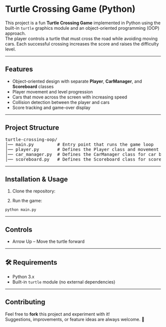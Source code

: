 <h1>Turtle Crossing Game (Python)</h1>

<p>
  This project is a fun <strong>Turtle Crossing Game</strong> implemented in Python using the built-in 
  <code>turtle</code> graphics module and an object-oriented programming (OOP) approach.<br>
  The player controls a turtle that must cross the road while avoiding moving cars. Each successful crossing 
  increases the score and raises the difficulty level.
</p>

<hr>

<h2>Features</h2>
<ul>
  <li>Object-oriented design with separate <strong>Player</strong>, <strong>CarManager</strong>, and <strong>Scoreboard</strong> classes</li>
  <li>Player movement and level progression </li>
  <li>Cars that move across the screen with increasing speed </li>
  <li>Collision detection between the player and cars</li>
  <li>Score tracking and game-over display</li>
</ul>

<hr>

<h2>Project Structure</h2>
<pre>
turtle-crossing-oop/
│── main.py         # Entry point that runs the game loop
│── player.py       # Defines the Player class and movement logic
│── car_manager.py  # Defines the CarManager class for car behavior and spawning
│── scoreboard.py   # Defines the Scoreboard class for score tracking and game-over message
</pre>

<hr>

<h2>Installation &amp; Usage</h2>
<ol>
  <li>Clone the repository:</li>
</ol>
<ol start="2">
  <li>Run the game:</li>
</ol>
<pre><code>python main.py
</code></pre>

<hr>

<h2>Controls</h2>
<ul>
  <li> Arrow Up – Move the turtle forward</li>
</ul>

<hr>

<h2>🛠 Requirements</h2>
<ul>
  <li>Python 3.x</li>
  <li>Built-in <code>turtle</code> module (no external dependencies)</li>
</ul>

<hr>

<h2>Contributing</h2>
<p>
  Feel free to <strong>fork</strong> this project and experiment with it! <br>
  Suggestions, improvements, or feature ideas are always welcome. 🙌
</p>
